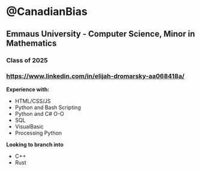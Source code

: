 # @CanadianBias
## Emmaus University - Computer Science, Minor in Mathematics
### Class of 2025
### https://www.linkedin.com/in/elijah-dromarsky-aa068418a/

**Experience with:**
- HTML/CSS/JS
- Python and Bash Scripting
- Python and C# O-O
- SQL
- VisualBasic
- Processing Python

**Looking to branch into**
- C++
- Rust
